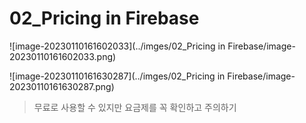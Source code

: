 # 02_Pricing in Firebase

![image-20230110161602033](../imges/02_Pricing in Firebase/image-20230110161602033.png)

![image-20230110161630287](../imges/02_Pricing in Firebase/image-20230110161630287.png)

> 무료로 사용할 수 있지만 요금제를 꼭 확인하고 주의하기 



